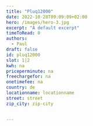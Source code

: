 ```yaml
---
title: "Pluq12000"
date: 2022-10-28T09:09:09+02:00
hero: /images/hero-3.jpg
excerpt: "A default excerpt"
timeToRead: 0
authors:
  - Paul
draft: false
id: pluq12000
slot: 1|2
kwh: na
priceperminute: na
freechargefor: na
onetimefee: na
country: de
locationname: locationname
street: street
zip_city: zip-city


---
```

